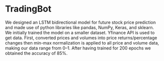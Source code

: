 # TradingBot

We designed an LSTM bidirectional model for future stock price prediction and made use of python libraries like pandas, NumPy, Keras, and sklearn. We initially trained the model on a smaller dataset. Yfinance API is used to get data. First, converted prices and volumes into price returns/percentage changes then min-max normalization is applied to all price and volume data, making our data range from 0–1. After having trained for 200 epochs we obtained the accuracy of 85%.
